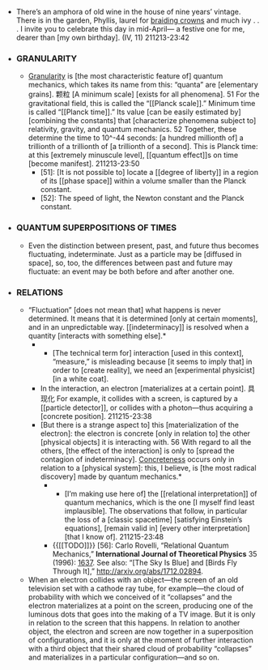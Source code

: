 - There’s an amphora
of old wine in the house
of nine years’ vintage.
There is in the garden, Phyllis,
laurel for [braiding crowns](((UfPQiHGBq)))
and much ivy . . . 
I invite you to celebrate
this day in mid-April—
a festive one for me,
dearer than [my own birthday]. (IV, 11)
211213-23:42
- ### GRANULARITY
    - [Granularity](((gi3XJ6GnS))) is [the most characteristic feature of] quantum mechanics, which takes its name from this: “quanta” are [elementary grains]. 颗粒 [A minimum scale] [exists for all phenomena]. 51 For the gravitational field, this is called the “[[Planck scale]].” Minimum time is called “[[Planck time]].” Its value [can be easily estimated by] [combining the constants] that [characterize phenomena subject to] relativity, gravity, and quantum mechanics. 52 Together, these determine the time to 10^-44 seconds: [a hundred millionth of] a trillionth of a trillionth of [a trillionth of a second]. This is Planck time: at this [extremely minuscule level], [[quantum effect]]s on time [become manifest].
211213-23:50
        - [51]: [It is not possible to] locate a [[degree of liberty]] in a region of its [[phase space]] within a volume smaller than the Planck constant.
        - [52]: The speed of light, the Newton constant and the Planck constant.
- ### QUANTUM SUPERPOSITIONS OF TIMES
    - Even the distinction between present, past, and future thus becomes fluctuating, indeterminate. Just as a particle may be [diffused in space], so, too, the differences between past and future may fluctuate: an event may be both before and after another one.
- ### RELATIONS
    - “Fluctuation” [does not mean that] what happens is never determined. It means that it is determined [only at certain moments], and in an unpredictable way. [[indeterminacy]] is resolved when a quantity [interacts with something else].*
        - * [The technical term for] interaction [used in this context], “measure,” is misleading because [it seems to imply that] in order to [create reality], we need an [experimental physicist] [in a white coat].
        - In the interaction, an electron [materializes at a certain point]. 具现化 For example, it collides with a screen, is captured by a [[particle detector]], or collides with a photon—thus acquiring a [concrete position].
211215-23:38
        - [But there is a strange aspect to] this [materialization of the electron]: the electron is concrete [only in relation to] the other [physical objects] it is interacting with. 56 With regard to all the others, [the effect of the interaction] is only to [spread the contagion of indeterminacy]. [Concreteness](((ZriNKsoxZ))) occurs only in relation to a [physical system]: this, I believe, is [the most radical discovery] made by quantum mechanics.*
            - * [I’m making use here of] the [[relational interpretation]] of quantum mechanics, which is the one [I myself find least implausible]. The observations that follow, in particular the loss of a [classic spacetime] [satisfying Einstein’s equations], [remain valid in] [every other interpretation] [that I know of].
211215-23:48
            - {{[[TODO]]}} [56]: Carlo Rovelli, “Relational Quantum Mechanics,” __International Journal of Theoretical Physics__ 35 (1996): [1637](http://arxiv.org/abs/quant-ph/9609002). See also: “[The Sky Is Blue] and [Birds Fly Through It],” http://arxiv.org/abs/1712.02894.
    - When an electron collides with an object—the screen of an old television set with a cathode ray tube, for example—the cloud of probability with which we conceived of it “collapses” and the electron materializes at a point on the screen, producing one of the luminous dots that goes into the making of a TV image. But it is only in relation to the screen that this happens. In relation to another object, the electron and screen are now together in a superposition of configurations, and it is only at the moment of further interaction with a third object that their shared cloud of probability “collapses” and materializes in a particular configuration—and so on.
